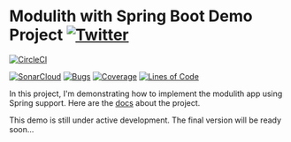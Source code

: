 # Modulith with Spring Boot Demo Project [![Twitter](https://img.shields.io/twitter/follow/piotr_minkowski.svg?style=social&logo=twitter&label=Follow%20Me)](https://twitter.com/piotr_minkowski)

[![CircleCI](https://circleci.com/gh/piomin/sample-spring-modulith.svg?style=svg)](https://circleci.com/gh/piomin/sample-spring-modulith)

[![SonarCloud](https://sonarcloud.io/images/project_badges/sonarcloud-black.svg)](https://sonarcloud.io/dashboard?id=piomin_sample-spring-modulith)
[![Bugs](https://sonarcloud.io/api/project_badges/measure?project=piomin_sample-spring-modulith&metric=bugs)](https://sonarcloud.io/dashboard?id=piomin_sample-spring-modulith)
[![Coverage](https://sonarcloud.io/api/project_badges/measure?project=piomin_sample-spring-modulith&metric=coverage)](https://sonarcloud.io/dashboard?id=piomin_sample-spring-modulith)
[![Lines of Code](https://sonarcloud.io/api/project_badges/measure?project=piomin_sample-spring-modulith&metric=ncloc)](https://sonarcloud.io/dashboard?id=piomin_sample-spring-modulith)

In this project, I'm demonstrating how to implement the modulith app using Spring support. Here are the [docs](https://docs.spring.io/spring-modulith) about the project. 

This demo is still under active development. The final version will be ready soon...